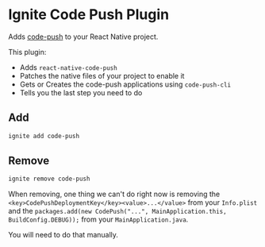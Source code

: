 # Ignite Code Push Plugin

Adds [code-push](https://docs.microsoft.com/en-us/appcenter/distribution/codepush/) to your React Native project.

This plugin:
* Adds `react-native-code-push`
* Patches the native files of your project to enable it
* Gets or Creates the code-push applications using `code-push-cli`
* Tells you the last step you need to do

## Add

```sh
ignite add code-push
```

## Remove

```sh
ignite remove code-push
```

When removing, one thing we can't do right now is removing the `<key>CodePushDeploymentKey</key><value>...</value>` from your `Info.plist` and the `packages.add(new CodePush("...", MainApplication.this, BuildConfig.DEBUG));` from your `MainApplication.java`. 

You will need to do that manually.
